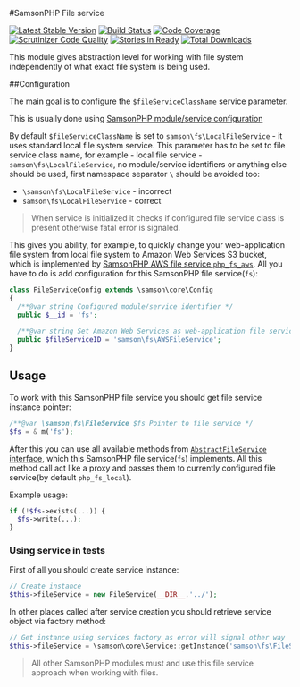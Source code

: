 #SamsonPHP File service 

[![Latest Stable Version](https://poser.pugx.org/samsonphp/fs/v/stable.svg)](https://packagist.org/packages/samsonphp/fs) 
[![Build Status](https://travis-ci.org/SamsonPHP/fs.svg?branch=master)](https://travis-ci.org/SamsonPHP/fs)
[![Code Coverage](https://scrutinizer-ci.com/g/samsonphp/fs/badges/coverage.png?b=master)](https://scrutinizer-ci.com/g/samsonphp/fs/?branch=master)
[![Scrutinizer Code Quality](https://scrutinizer-ci.com/g/samsonphp/fs/badges/quality-score.png?b=master)](https://scrutinizer-ci.com/g/samsonphp/fs/?branch=master)
[![Stories in Ready](https://badge.waffle.io/samsonphp/fs.png?label=ready&title=Ready)](https://waffle.io/samsonphp/fs_aws) 
[![Total Downloads](https://poser.pugx.org/samsonphp/fs/downloads.svg)](https://packagist.org/packages/samsonphp/fs)

This module gives abstraction level for working with file system independently
of what exact file system is being used.

##Configuration  

The main goal is to configure the ```$fileServiceClassName```
service parameter. 

This is usually done using [SamsonPHP module/service configuration](https://github.com/samsonos/php_core/wiki/0.3-Configurating)

By default ```$fileServiceClassName``` is set to ```samson\fs\LocalFileService``` - it uses standard local file
system service. This parameter has to be set to file service class name, for example - local file service - ```samson\fs\LocalFileService```, no module/service identifiers or anything else should be used,
 first namespace separator ```\``` should be avoided too:
  * ```\samson\fs\LocalFileService``` - incorrect
  * ```samson\fs\LocalFileService``` - correct
  
> When service is initialized it checks if configured file service class is present otherwise fatal error is signaled.

This gives you ability, for example, to quickly change your web-application file system from local file system to Amazon Web Services S3 bucket, which is implemented by [SamsonPHP AWS file service ```php_fs_aws```](http://github.com/samsonphp/fs_aws). All you have to do is add configuration for this SamsonPHP file service(```fs```):
```php
class FileServiceConfig extends \samson\core\Config 
{
  /**@var string Configured module/service identifier */
  public $__id = 'fs';
  
  /**@var string Set Amazon Web Services as web-application file service using its identifier */
  public $fileServiceID = 'samson\fs\AWSFileService';
}
```

## Usage

To work with this SamsonPHP file service you should get file service instance pointer:
```php
/**@var \samson\fs\FileService $fs Pointer to file service */
$fs = & m('fs');
```
After this you can use all available methods from [```AbstractFileService``` interface](https://github.com/samsonos/php_fs/blob/master/src/IFileSystem.php), which this SamsonPHP file service(```fs```) implements. 
All this method call act like a proxy and passes them to currently configured file service(by default ```php_fs_local```).

Example usage:
```php
if (!$fs->exists(...)) {
  $fs->write(...);
}
```

### Using service in tests
First of all you should create service instance:
```php
// Create instance
$this->fileService = new FileService(__DIR__.'../');
```
In other places called after service creation you should retrieve service object via factory method:
```php
// Get instance using services factory as error will signal other way
$this->fileService = \samson\core\Service::getInstance('samson\fs\FileService');
```

> All other SamsonPHP modules must and use this file service approach when working with files.
